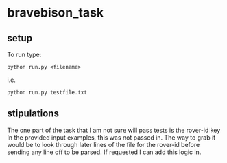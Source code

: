 # bravebison_task

## setup
To run type:

`python run.py <filename>`

i.e.

`python run.py testfile.txt`

## stipulations

The one part of the task that I am not sure will pass tests is the rover-id key
In the provided input examples, this was not passed in. The way to grab it would be to look through later lines of the
file for the rover-id before sending any line off to be parsed. If requested I can add this logic in.
